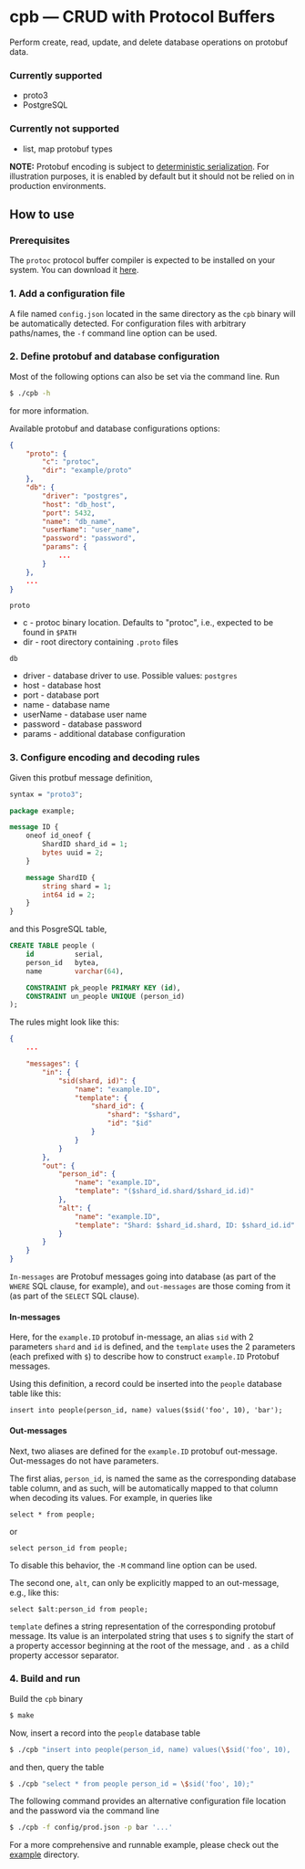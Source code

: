 # cpb — CRUD with Protocol Buffers

Perform create, read, update, and delete database operations on protobuf data.

### Currently supported 
- proto3
- PostgreSQL

### Currently not supported
- list, map protobuf types

**NOTE:** Protobuf encoding is subject to [deterministic serialization](https://pkg.go.dev/google.golang.org/protobuf/proto#MarshalOptions). For illustration purposes, it is enabled by default but it should not be relied on in production environments.

## How to use

### Prerequisites
The `protoc` protocol buffer compiler is expected to be installed on your system. You can download it [here](https://github.com/protocolbuffers/protobuf#protocol-compiler-installation).

### 1. Add a configuration file
A file named `config.json` located in the same directory as the `cpb` binary will be automatically detected. For configuration files with arbitrary paths/names, the `-f` command line option can be used.

### 2. Define protobuf and database configuration
Most of the following options can also be set via the command line. Run
```bash
$ ./cpb -h
```
for more information.

Available protobuf and database configurations options:
```json
{
    "proto": {
        "c": "protoc",
        "dir": "example/proto"
    },
    "db": {
        "driver": "postgres",
        "host": "db_host",
        "port": 5432,
        "name": "db_name",
        "userName": "user_name",
        "password": "password",
        "params": {
            ...
        }
    },
    ...
}
```

`proto`
- c - protoc binary location. Defaults to "protoc", i.e., expected to be found in `$PATH`
- dir - root directory containing `.proto` files

`db`
- driver - database driver to use. Possible values: `postgres`
- host - database host
- port - database port
- name - database name
- userName - database user name
- password - database password
- params - additional database configuration

### 3. Configure encoding and decoding rules
Given this protbuf message definition,
```protobuf
syntax = "proto3";

package example;

message ID {
    oneof id_oneof {
        ShardID shard_id = 1;
        bytes uuid = 2;
    }

    message ShardID {
        string shard = 1;
        int64 id = 2;
    }
}
```
and this PosgreSQL table,
```sql
CREATE TABLE people (
    id          serial,
    person_id   bytea,
    name        varchar(64), 

    CONSTRAINT pk_people PRIMARY KEY (id),
    CONSTRAINT un_people UNIQUE (person_id)
);
```
The rules might look like this:
```json
{
    ...

    "messages": {
        "in": {
            "sid(shard, id)": {
                "name": "example.ID",
                "template": {
                    "shard_id": {
                        "shard": "$shard",
                        "id": "$id"
                    }
                }
            }
        },
        "out": {
            "person_id": {
                "name": "example.ID",
                "template": "($shard_id.shard/$shard_id.id)"
            },
            "alt": {
                "name": "example.ID",
                "template": "Shard: $shard_id.shard, ID: $shard_id.id"
            }
        }
    }
}
```

`In-messages` are Protobuf messages going into database (as part of the `WHERE` SQL clause, for example), and `out-messages` are those coming from it (as part of the `SELECT` SQL clause).

#### In-messages
Here, for the `example.ID` protobuf in-message, an alias `sid` with 2 parameters `shard` and `id` is defined, and the `template` uses the 2 parameters (each prefixed with `$`) to describe how to construct `example.ID` Protobuf messages.

Using this definition, a record could be inserted into the `people` database table like this:
```
insert into people(person_id, name) values($sid('foo', 10), 'bar');
```

#### Out-messages
Next, two aliases are defined for the `example.ID` protobuf out-message. Out-messages do not have parameters.

The first alias, `person_id`, is named the same as the corresponding database table column, and as such, will be automatically mapped to that column when decoding its values. For example, in queries like
```
select * from people;
```
or
```
select person_id from people;
```
To disable this behavior, the `-M` command line option can be used.

The second one, `alt`, can only be explicitly mapped to an out-message, e.g., like this:
```
select $alt:person_id from people;
```

`template` defines a string representation of the corresponding protobuf message. Its value is an interpolated string that uses `$` to signify the start of a property accessor beginning at the root of the message, and `.` as a child property accessor separator.

### 4. Build and run
Build the `cpb` binary
```bash
$ make
```

Now, insert a record into the `people` database table
```bash
$ ./cpb "insert into people(person_id, name) values(\$sid('foo', 10), 'bar');"
```

and then, query the table
```bash
$ ./cpb "select * from people person_id = \$sid('foo', 10);"
```

The following command provides an alternative configuration file location and the password via the command line
```bash
$ ./cpb -f config/prod.json -p bar '...'
```

For a more comprehensive and runnable example, please check out the [example](example) directory.